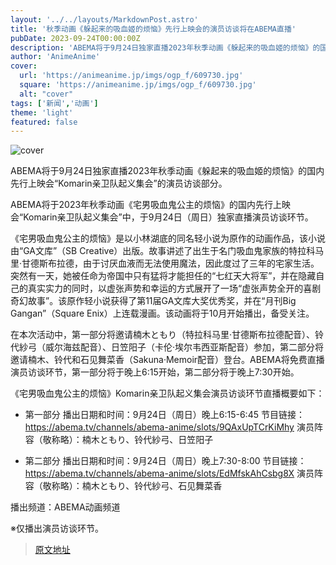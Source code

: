 ```yaml
---
layout: '../../layouts/MarkdownPost.astro'
title: '秋季动画《躲起来的吸血姬的烦恼》先行上映会的演员访谈将在ABEMA直播'
pubDate: 2023-09-24T00:00:00Z
description: 'ABEMA将于9月24日独家直播2023年秋季动画《躲起来的吸血姬的烦恼》的国内先行上映会“Komarin亲卫队起义集会”的演员访谈部分。'
author: 'AnimeAnime'
cover:
  url: 'https://animeanime.jp/imgs/ogp_f/609730.jpg'
  square: 'https://animeanime.jp/imgs/ogp_f/609730.jpg'
  alt: "cover"
tags: ['新闻','动画']
theme: 'light'
featured: false
---
```

![cover](https://animeanime.jp/imgs/ogp_f/609730.jpg)

ABEMA将于9月24日独家直播2023年秋季动画《躲起来的吸血姬的烦恼》的国内先行上映会“Komarin亲卫队起义集会”的演员访谈部分。

ABEMA将于2023年秋季动画《宅男吸血鬼公主的烦恼》的国内先行上映会“Komarin亲卫队起义集会”中，于9月24日（周日）独家直播演员访谈环节。

《宅男吸血鬼公主的烦恼》是以小林湖底的同名轻小说为原作的动画作品，该小说由“GA文库”（SB Creative）出版。故事讲述了出生于名门吸血鬼家族的特拉科马里·甘德斯布拉德，由于讨厌血液而无法使用魔法，因此度过了三年的宅家生活。突然有一天，她被任命为帝国中只有猛将才能担任的“七红天大将军”，并在隐藏自己的真实实力的同时，以虚张声势和幸运的方式展开了一场“虚张声势全开的喜剧奇幻故事”。该原作轻小说获得了第11届GA文库大奖优秀奖，并在“月刊Big Gangan”（Square Enix）上连载漫画。该动画将于10月开始播出，备受关注。

在本次活动中，第一部分将邀请楠木ともり（特拉科马里·甘德斯布拉德配音）、铃代紗弓（威尔海兹配音）、日笠阳子（卡伦·埃尔韦西亚斯配音）参加，第二部分将邀请楠木、铃代和石见舞菜香（Sakuna·Memoir配音）登台。ABEMA将免费直播演员访谈环节，第一部分将于晚上6:15开始，第二部分将于晚上7:30开始。

《宅男吸血鬼公主的烦恼》Komarin亲卫队起义集会演员访谈环节直播概要如下：

- 第一部分
播出日期和时间：9月24日（周日）晚上6:15-6:45
节目链接：<a href="https://abema.tv/channels/abema-anime/slots/9QAxUpTCrKiMhy?utm_campaign=others_times_10091957_ap_free_slots_9QAxUpTCrKiMhy&amp;utm_medium=web&amp;utm_source=abematimes">https://abema.tv/channels/abema-anime/slots/9QAxUpTCrKiMhy</a>
演员阵容（敬称略）：楠木ともり、铃代紗弓、日笠阳子

- 第二部分
播出日期和时间：9月24日（周日）晚上7:30-8:00
节目链接：<a href="https://abema.tv/channels/abema-anime/slots/EdMfskAhCsbg8X?utm_campaign=others_times_10091957_ap_free_slots_EdMfskAhCsbg8X&amp;utm_medium=web&amp;utm_source=abematimes">https://abema.tv/channels/abema-anime/slots/EdMfskAhCsbg8X</a>
演员阵容（敬称略）：楠木ともり、铃代紗弓、石见舞菜香

播出频道：ABEMA动画频道

※仅播出演员访谈环节。

>[原文地址](https://animeanime.jp/article/2023/08/20/79371.html)  